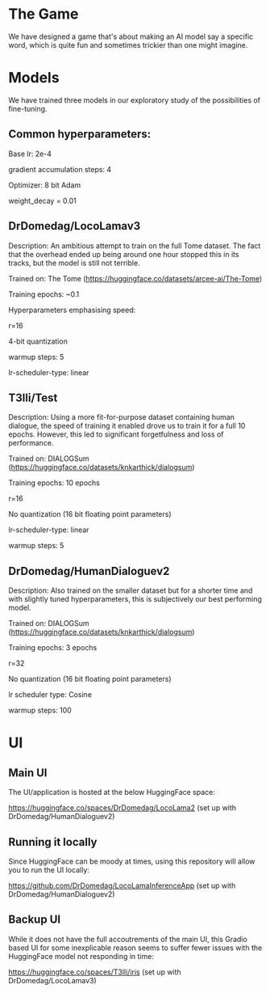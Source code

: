 # The Game
We have designed a game that's about making an AI model say a specific word, which is quite fun and sometimes trickier than one might imagine.

# Models
We have trained three models in our exploratory study of the possibilities of fine-tuning.

## Common hyperparameters:
Base lr: 2e-4

gradient accumulation steps: 4

Optimizer: 8 bit Adam

weight_decay = 0.01

## DrDomedag/LocoLamav3
Description: An ambitious attempt to train on the full Tome dataset. The fact that the overhead ended up being around one hour stopped this in its tracks, but the model is still not terrible.

Trained on: The Tome (https://huggingface.co/datasets/arcee-ai/The-Tome)

Training epochs: ~0.1

Hyperparameters emphasising speed:

r=16

4-bit quantization

warmup steps: 5

lr-scheduler-type: linear

## T3lli/Test
Description: Using a more fit-for-purpose dataset containing human dialogue, the speed of training it enabled drove us to train it for a full 10 epochs. However, this led to significant forgetfulness and loss of performance.

Trained on: DIALOGSum (https://huggingface.co/datasets/knkarthick/dialogsum)

Training epochs: 10 epochs

r=16

No quantization (16 bit floating point parameters)

lr-scheduler-type: linear

warmup steps: 5

## DrDomedag/HumanDialoguev2
Description: Also trained on the smaller dataset but for a shorter time and with slightly tuned hyperparameters, this is subjectively our best performing model.

Trained on: DIALOGSum (https://huggingface.co/datasets/knkarthick/dialogsum)

Training epochs: 3 epochs

r=32

No quantization (16 bit floating point parameters)

lr scheduler type: Cosine

warmup steps: 100

# UI
## Main UI
The UI/application is hosted at the below HuggingFace space:

https://huggingface.co/spaces/DrDomedag/LocoLama2 (set up with DrDomedag/HumanDialoguev2)

## Running it locally
Since HuggingFace can be moody at times, using this repository will allow you to run the UI locally:

https://github.com/DrDomedag/LocoLamaInferenceApp (set up with DrDomedag/HumanDialoguev2)

## Backup UI
While it does not have the full accoutrements of the main UI, this Gradio based UI for some inexplicable reason seems to suffer fewer issues with the HuggingFace model not responding in time:

https://huggingface.co/spaces/T3lli/iris (set up with DrDomedag/LocoLamav3)

